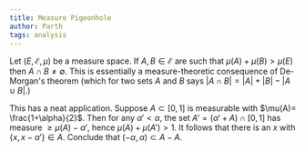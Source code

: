 ```yaml
---
title: Measure Pigeonhole
author: Parth
tags: analysis
---
```

Let $(E,\mathscr{E}, \mu)$ be a measure space. If $A,B\in \mathscr{E}$ are such
that $\mu(A)+\mu(B)> \mu(E)$ then $A\cap B \neq \emptyset$. This is essentially
a measure-theoretic consequence of De-Morgan's theorem (which for two sets $A$
and $B$ says $|A\cap B| = |A| + |B| - |A\cup B|$.) 

This has a neat application. Suppose $A\subset [0,1]$ is measurable with
$\mu(A)= \frac{1+\alpha}{2}$. Then for any $\alpha'<\alpha$, the set $A'
=(\alpha' + A)\cap [0,1]$ has measure $\geq \mu(A)-\alpha'$, hence
$\mu(A)+\mu(A')>1$. It follows that there is an $x$ with $\{x, x-\alpha'\}\in
A$. Conclude that $(-\alpha, \alpha)\subset A-A$.  <!--more-->
